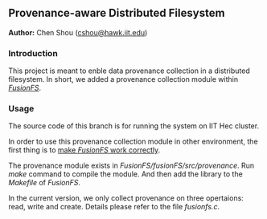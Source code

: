 ## Provenance-aware Distributed Filesystem

__Author:__ Chen Shou (cshou@hawk.iit.edu)

### Introduction

This project is meant to enble data provenance collection in a distributed filesystem. In short, we added a provenance collection module within _[FusionFS](http://datasys.cs.iit.edu/projects/FusionFS/index.html)_.

### Usage

The source code of this branch is for running the system on IIT Hec cluster.

In order to use this provenance collection module in other environment, the first thing is to [make _FusionFS_ work correctly](https://github.com/dongfangzhao/fusionfs-hec).

The provenance module exists in _FusionFS/fusionFS/src/provenance_. Run _make_ command to compile the module. And then add the library to the _Makefile_ of _FusionFS_.

In the current version, we only collect provenance on three opertaions: read, write and create. Details please refer to the file _fusionfs.c_.
